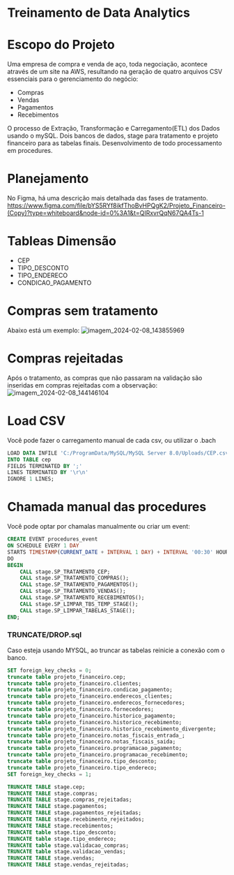 # Treinamento de Data Analytics
# Escopo do Projeto

Uma empresa de compra e venda de aço, toda negociação, acontece através de um site na AWS, resultando na geração de quatro arquivos CSV essenciais para o gerenciamento do  negócio:
- Compras
- Vendas
- Pagamentos
- Recebimentos

O processo de Extração, Transformação e Carregamento(ETL) dos Dados usando o mySQL.
Dois bancos de dados, stage para tratamento e projeto financeiro para as tabelas finais.
Desenvolvimento de todo processamento em procedures.

# Planejamento
No Figma, há uma descrição mais detalhada das fases de tratamento.
https://www.figma.com/file/bYS5RYf8ikfThoBvHPQgK2/Projeto_Financeiro-(Copy)?type=whiteboard&node-id=0%3A1&t=QIRxvrQqN67QA4Ts-1
# Tableas Dimensão
- CEP
- TIPO_DESCONTO
- TIPO_ENDERECO
- CONDICAO_PAGAMENTO


# Compras sem tratamento
Abaixo está um exemplo:
![imagem_2024-02-08_143855969](https://github.com/LuisFelipeRodrigo/Data_Analytics/assets/103063554/65fe5a70-6d1c-4449-a8f7-6a78a153345e)

# Compras rejeitadas
Após o tratamento, as compras que não passaram na validação são inseridas em compras rejeitadas com a observação:
![imagem_2024-02-08_144146104](https://github.com/LuisFelipeRodrigo/Data_Analytics/assets/103063554/98fdb913-00c2-47d4-8669-e4d9a14f21e8)


# Load CSV

Você pode fazer o carregamento manual de cada csv, ou utilizar o .bach
```sql
LOAD DATA INFILE 'C:/ProgramData/MySQL/MySQL Server 8.0/Uploads/CEP.csv'
INTO TABLE cep
FIELDS TERMINATED BY ';' 
LINES TERMINATED BY '\r\n'
IGNORE 1 LINES;
```
# Chamada manual das procedures
Você pode optar por chamalas manualmente ou criar um event:
```sql
CREATE EVENT procedures_event
ON SCHEDULE EVERY 1 DAY
STARTS TIMESTAMP(CURRENT_DATE + INTERVAL 1 DAY) + INTERVAL '00:30' HOUR_MINUTE
DO
BEGIN
    CALL stage.SP_TRATAMENTO_CEP;
    CALL stage.SP_TRATAMENTO_COMPRAS();
    CALL stage.SP_TRATAMENTO_PAGAMENTOS();
    CALL stage.SP_TRATAMENTO_VENDAS();
    CALL stage.SP_TRATAMENTO_RECEBIMENTOS();
    CALL stage.SP_LIMPAR_TBS_TEMP_STAGE();
    CALL stage.SP_LIMPAR_TABELAS_STAGE();
END;
```


### TRUNCATE/DROP.sql
Caso esteja usando MYSQL, ao truncar as tabelas reinicie a conexão com o banco.
```sql
SET foreign_key_checks = 0;
truncate table projeto_financeiro.cep;
truncate table projeto_financeiro.clientes;
truncate table projeto_financeiro.condicao_pagamento;
truncate table projeto_financeiro.enderecos_clientes;
truncate table projeto_financeiro.enderecos_fornecedores;
truncate table projeto_financeiro.fornecedores;
truncate table projeto_financeiro.historico_pagamento;
truncate table projeto_financeiro.historico_recebimento;
truncate table projeto_financeiro.historico_recebimento_divergente;
truncate table projeto_financeiro.notas_fiscais_entrada_;
truncate table projeto_financeiro.notas_fiscais_saida;
truncate table projeto_financeiro.programacao_pagamento;
truncate table projeto_financeiro.programacao_recebimento;
truncate table projeto_financeiro.tipo_desconto;
truncate table projeto_financeiro.tipo_endereco;
SET foreign_key_checks = 1;

TRUNCATE TABLE stage.cep;
TRUNCATE TABLE stage.compras;
TRUNCATE TABLE stage.compras_rejeitadas;
TRUNCATE TABLE stage.pagamentos;
TRUNCATE TABLE stage.pagamentos_rejeitadas;
TRUNCATE TABLE stage.recebimento_rejeitados;
TRUNCATE TABLE stage.recebimentos;
TRUNCATE table stage.tipo_desconto;
TRUNCATE table stage.tipo_endereco;
TRUNCATE table stage.validacao_compras;
TRUNCATE table stage.validacao_vendas;
TRUNCATE TABLE stage.vendas;
TRUNCATE TABLE stage.vendas_rejeitadas;
```
